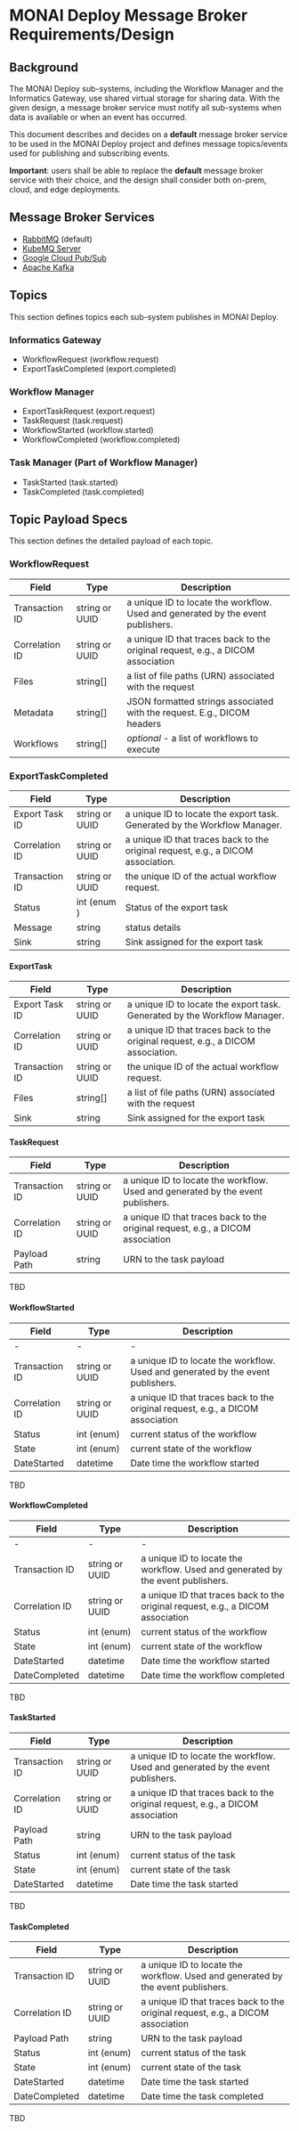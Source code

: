# MONAI Deploy Message Broker Requirements/Design

## Background

The MONAI Deploy sub-systems, including the Workflow Manager and the Informatics Gateway, use shared virtual storage for sharing data.  With the given design, a message broker service must notify all sub-systems when data is available or when an event has occurred.

This document describes and decides on a **default** message broker service to be used in the MONAI Deploy project and defines message topics/events used for publishing and subscribing events.

**Important**: users shall be able to replace the **default** message broker service with their choice, and the design shall consider both on-prem, cloud, and edge deployments.

##  Message Broker Services

- [RabbitMQ](https://www.rabbitmq.com/) (default)
- [KubeMQ Server](https://kubemq.io/)
- [Google Cloud Pub/Sub](https://cloud.google.com/pubsub/)
- [Apache Kafka](https://kafka.apache.org/intro)

## Topics

This section defines topics each sub-system publishes in MONAI Deploy.

### Informatics Gateway

* WorkflowRequest (workflow.request)
* ExportTaskCompleted (export.completed)

### Workflow Manager

* ExportTaskRequest (export.request)
* TaskRequest (task.request)
* WorkflowStarted (workflow.started)
* WorkflowCompleted (workflow.completed)

### Task Manager (Part of Workflow Manager)

* TaskStarted (task.started)
* TaskCompleted (task.completed)

## Topic Payload Specs

This section defines the detailed payload of each topic.

### WorkflowRequest
| Field | Type | Description |
|-|-|-|
| Transaction ID | string or UUID | a unique ID to locate the workflow.  Used and generated by the event publishers. |
| Correlation ID | string or UUID | a unique ID that traces back to the original request, e.g., a DICOM association |
| Files | string[] | a list of file paths (URN) associated with the request |
| Metadata | string[] | JSON formatted strings associated with the request. E.g., DICOM headers |
| Workflows | string[] | *optional* - a list of workflows to execute |

### ExportTaskCompleted

| Field | Type | Description |
|-|-|-|
| Export Task ID | string or UUID | a unique ID to locate the export task.  Generated by the Workflow Manager. |
| Correlation ID | string or UUID | a unique ID that traces back to the original request, e.g., a DICOM association. |
| Transaction ID | string or UUID | the unique ID of the actual workflow request.  |
| Status | int (enum )| Status of the export task |
| Message | string | status details |
| Sink | string | Sink assigned for the export task |

#### ExportTask

| Field | Type | Description |
|-|-|-|
| Export Task ID | string or UUID | a unique ID to locate the export task.  Generated by the Workflow Manager. |
| Correlation ID | string or UUID | a unique ID that traces back to the original request, e.g., a DICOM association. |
| Transaction ID | string or UUID | the unique ID of the actual workflow request.  |
| Files | string[] | a list of file paths (URN) associated with the request |
| Sink | string | Sink assigned for the export task |

#### TaskRequest

| Field | Type | Description |
|-|-|-|
| Transaction ID | string or UUID | a unique ID to locate the workflow.  Used and generated by the event publishers. |
| Correlation ID | string or UUID | a unique ID that traces back to the original request, e.g., a DICOM association |
| Payload Path | string | URN to the task payload |

TBD

#### WorkflowStarted

| Field | Type | Description |
|-|-|-|
|-|-|-|
| Transaction ID | string or UUID | a unique ID to locate the workflow.  Used and generated by the event publishers. |
| Correlation ID | string or UUID | a unique ID that traces back to the original request, e.g., a DICOM association |
| Status | int (enum) | current status of the workflow |
| State | int (enum) | current state of the workflow |
| DateStarted | datetime | Date time the workflow started |

TBD

#### WorkflowCompleted

| Field | Type | Description |
|-|-|-|
|-|-|-|
| Transaction ID | string or UUID | a unique ID to locate the workflow.  Used and generated by the event publishers. |
| Correlation ID | string or UUID | a unique ID that traces back to the original request, e.g., a DICOM association |
| Status | int (enum) | current status of the workflow |
| State | int (enum) | current state of the workflow |
| DateStarted | datetime | Date time the workflow started |
| DateCompleted | datetime | Date time the workflow completed |


TBD

#### TaskStarted

| Field | Type | Description |
|-|-|-|
| Transaction ID | string or UUID | a unique ID to locate the workflow.  Used and generated by the event publishers. |
| Correlation ID | string or UUID | a unique ID that traces back to the original request, e.g., a DICOM association |
| Payload Path | string | URN to the task payload |
| Status | int (enum) | current status of the task |
| State | int (enum) | current state of the task |
| DateStarted | datetime | Date time the task started |


TBD

#### TaskCompleted

| Field | Type | Description |
|-|-|-|
| Transaction ID | string or UUID | a unique ID to locate the workflow.  Used and generated by the event publishers. |
| Correlation ID | string or UUID | a unique ID that traces back to the original request, e.g., a DICOM association |
| Payload Path | string | URN to the task payload |
| Status | int (enum) | current status of the task |
| State | int (enum) | current state of the task |
| DateStarted | datetime | Date time the task started |
| DateCompleted | datetime | Date time the task completed |



TBD
